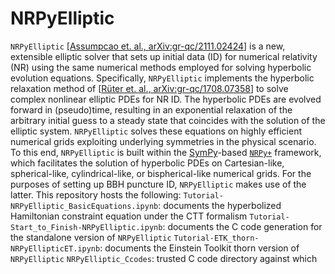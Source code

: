 # NRPyElliptic
``NRPyElliptic`` [[Assumpcao et. al., arXiv:gr-qc/2111.02424](https://arxiv.org/abs/2111.02424)] is a new, extensible elliptic solver that sets up initial data (ID) for numerical relativity (NR) using the same numerical methods employed for solving hyperbolic evolution equations. Specifically, ``NRPyElliptic`` implements the hyperbolic relaxation method of [[Rüter et. al., arXiv:gr-qc/1708.07358](https://arxiv.org/abs/1708.07358)] to solve complex nonlinear elliptic PDEs for NR ID. The hyperbolic PDEs are evolved forward in (pseudo)time, resulting in an exponential relaxation of the arbitrary initial guess to a steady state that coincides with the solution of the elliptic system. ``NRPyElliptic`` solves these equations on highly efficient numerical grids exploiting underlying symmetries in the physical scenario. To this end, ``NRPyElliptic`` is built within the [SymPy](https://peerj.com/articles/cs-103/)-based [``NRPy+``](https://nrpyplus.net/) framework, which facilitates the solution of hyperbolic PDEs on Cartesian-like, spherical-like, cylindrical-like, or bispherical-like numerical grids. For the purposes of setting up BBH puncture ID, ``NRPyElliptic`` makes use of the latter.  This repository hosts the following:  `Tutorial-NRPyElliptic_BasicEquations.ipynb`: documents the hyperbolized Hamiltonian constraint equation under the CTT formalism `Tutorial-Start_to_Finish-NRPyElliptic.ipynb`: documents the C code generation for the standalone version of `NRPyElliptic` `Tutorial-ETK_thorn-NRPyEllipticET.ipynb`: documents the Einstein Toolkit thorn version of `NRPyElliptic` `NRPyElliptic_Ccodes`: trusted C code directory against which
